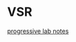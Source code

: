 # VSR

[progressive lab notes](https://moenupa.notion.site/STM5K-Video-Frames-c048faf265294d32b28ea9af3457a8da)